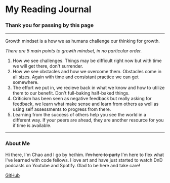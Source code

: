 # My Reading Journal

### Thank you for passing by this page
___
Growth mindset is a how we as humans challenge our thinking for growth. 

*There are 5 main points to growth mindset, in no particular order.* 
1. How we see challenges. Things may be difficult right now but with time we will get there, don't surrender.
2. How we see obstacles and how we overcome them. Obstacles come in all sizes. Again with time and consistant practice we can get somewhere.
3. The effort we put in, we recieve back in what we know and how to utilize them to our benefit. Don't full-baking half-baked things.
4. Criticism has been seen as negative feedback but really asking for feedback, we learn what make sense and learn from others as well as using self assessments to progress from there. 
5. Learning from the success of others help you see the world in a different way. If your peers are ahead, they are another resource for you if time is available.
___
### About Me
Hi there, I'm Chao and I go by he/him. ~~I'm here to party~~ I'm here to flex what I've learned with code fellows. I love art and have just started to watch DnD podcasts on Youtube and Spotify. Glad to be here and take care!


[GitHub](https://alexsaechao.github.io/reading-notes/)
